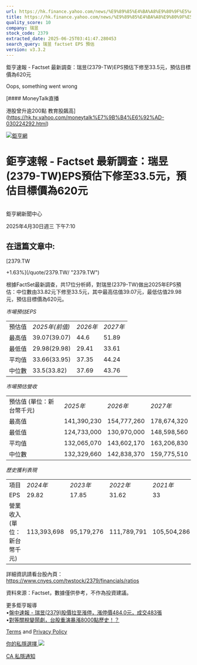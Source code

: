 ```yaml
---
url: https://hk.finance.yahoo.com/news/%E9%89%85%E4%BA%A8%E9%80%9F%E5%A0%B1-factset-%E6%9C%80%E6%96%B0%E8%AA%BF%E6%9F%A5-%E7%91%9E%E6%98%B1-2379-021027713.html
title: https://hk.finance.yahoo.com/news/%E9%89%85%E4%BA%A8%E9%80%9F%E5%A0%B1-factset-%E6%9C%80%E6%96%B0%E8
quality_score: 10
company: 瑞昱
stock_code: 2379
extracted_date: 2025-06-25T03:41:47.280453
search_query: 瑞昱 factset EPS 預估
version: v3.3.2
---
```


鉅亨速報 - Factset 最新調查：瑞昱(2379-TW)EPS預估下修至33.5元，預估目標價為620元 


Oops, something went wrong

 

[#### MoneyTalk直播

港股曾升逾200點 教育股飆高](https://hk.tv.yahoo.com/moneytalk%E7%9B%B4%E6%92%AD-030224292.html)

[![鉅亨網](https://s.yimg.com/ny/api/res/1.2/UM5hrThmhlnSiBO4o4qlLg--/YXBwaWQ9aGlnaGxhbmRlcjt3PTE0NjtoPTQ4O2NmPXdlYnA-/https://s.yimg.com/os/creatr-uploaded-images/2020-01/147c7630-36ab-11ea-ae7c-5ee7a0016555)](http://www.cnyes.com/ "鉅亨網")

# 鉅亨速報 - Factset 最新調查：瑞昱(2379-TW)EPS預估下修至33.5元，預估目標價為620元

![](data:image/gif;base64,R0lGODlhAQABAIAAAAAAAP///ywAAAAAAQABAAACAUwAOw==)

鉅亨網新聞中心

2025年4月30日週三 下午7:10

## 在這篇文章中:

[2379.TW

+1.63%](/quote/2379.TW/ "2379.TW")

根據FactSet最新調查，共17位分析師，對瑞昱(2379-TW)做出2025年EPS預估：中位數由33.82元下修至33.5元，其中最高估值39.07元，最低估值29.98元，預估目標價為620元。

*市場預估EPS*

|  |  |  |  |
| --- | --- | --- | --- |
| 預估值 | *2025年(前值)* | *2026年* | *2027年* |
| 最高值 | 39.07(39.07) | 44.6 | 51.89 |
| 最低值 | 29.98(29.98) | 29.41 | 33.61 |
| 平均值 | 33.66(33.95) | 37.35 | 44.24 |
| 中位數 | 33.5(33.82) | 37.69 | 43.76 |

*市場預估營收*

|  |  |  |  |
| --- | --- | --- | --- |
| 預估值 (單位：新台幣千元) | *2025年* | *2026年* | *2027年* |
| 最高值 | 141,390,230 | 154,777,260 | 178,674,320 |
| 最低值 | 124,733,000 | 130,970,000 | 148,598,560 |
| 平均值 | 132,065,070 | 143,602,170 | 163,206,830 |
| 中位數 | 132,329,660 | 142,838,370 | 159,775,510 |

*歷史獲利表現*

|  |  |  |  |  |
| --- | --- | --- | --- | --- |
| 項目 | *2024年* | *2023年* | *2022年* | *2021年* |
| EPS | 29.82 | 17.85 | 31.62 | 33 |
| 營業收入 (單位：新台幣千元) | 113,393,698 | 95,179,276 | 111,789,791 | 105,504,286 |

詳細資訊請看台股內頁：  
<https://www.cnyes.com/twstock/2379/financials/ratios>

資料來源：Factset，數據僅供參考，不作為投資建議。

更多鉅亨報導  
•[盤中速報 - 瑞昱(2379)股價拉至漲停，漲停價484.0元，成交483張](https://news.cnyes.com/news/id/5933161?utm_source=yahoo&utm_medium=RSS&utm_campaign=relate)  
•[對等關稅變鬧劇，台股重演暴漲8000點歷史！？](https://news.cnyes.com/news/id/5937265?utm_source=yahoo&utm_medium=RSS&utm_campaign=relate)

[Terms](https://guce.yahoo.com/terms?locale=zh-Hant-HK)  and [Privacy Policy](https://guce.yahoo.com/privacy-policy?locale=zh-Hant-HK)

[你的私隱選擇 ![](https://s.yimg.com/dv/static/siteApp/img/privacy-choice-control.png)](https://guce.yahoo.com/state-controls?locale=zh-Hant-HK&state=CA)

[CA 私隱通知](https://guce.yahoo.com/ca-notice?locale=zh-Hant-HK)